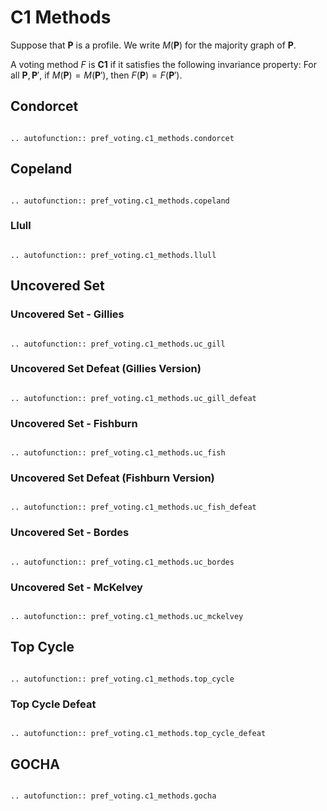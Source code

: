 C1 Methods
=======================================

Suppose that $\mathbf{P}$ is a profile.   We write $M(\mathbf{P})$ for the majority graph of $\mathbf{P}$. 

A voting method $F$ is **C1** if it satisfies the following invariance property: For all $\mathbf{P}, \mathbf{P}'$, if $M(\mathbf{P})= M(\mathbf{P}')$, then $F(\mathbf{P}) = F(\mathbf{P}')$. 


## Condorcet

```{eval-rst}

.. autofunction:: pref_voting.c1_methods.condorcet

```

## Copeland

```{eval-rst}

.. autofunction:: pref_voting.c1_methods.copeland

```

### Llull

```{eval-rst}

.. autofunction:: pref_voting.c1_methods.llull

```

## Uncovered Set

### Uncovered Set - Gillies

```{eval-rst}

.. autofunction:: pref_voting.c1_methods.uc_gill

```

### Uncovered Set Defeat (Gillies Version)

```{eval-rst}

.. autofunction:: pref_voting.c1_methods.uc_gill_defeat

```

### Uncovered Set - Fishburn

```{eval-rst}

.. autofunction:: pref_voting.c1_methods.uc_fish

```

### Uncovered Set Defeat (Fishburn Version)

```{eval-rst}

.. autofunction:: pref_voting.c1_methods.uc_fish_defeat

```


### Uncovered Set - Bordes

```{eval-rst}

.. autofunction:: pref_voting.c1_methods.uc_bordes

```

### Uncovered Set - McKelvey

```{eval-rst}

.. autofunction:: pref_voting.c1_methods.uc_mckelvey

```

## Top Cycle

```{eval-rst}

.. autofunction:: pref_voting.c1_methods.top_cycle

```

### Top Cycle Defeat 

```{eval-rst}

.. autofunction:: pref_voting.c1_methods.top_cycle_defeat

```

## GOCHA

```{eval-rst}

.. autofunction:: pref_voting.c1_methods.gocha

```
